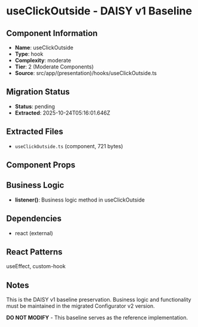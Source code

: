 # useClickOutside - DAISY v1 Baseline

## Component Information

- **Name**: useClickOutside
- **Type**: hook
- **Complexity**: moderate
- **Tier**: 2 (Moderate Components)
- **Source**: src/app/(presentation)/hooks/useClickOutside.ts

## Migration Status

- **Status**: pending
- **Extracted**: 2025-10-24T05:16:01.646Z

## Extracted Files

- `useClickOutside.ts` (component, 721 bytes)

## Component Props



## Business Logic

- **listener()**: Business logic method in useClickOutside

## Dependencies

- react (external)

## React Patterns

useEffect, custom-hook

## Notes

This is the DAISY v1 baseline preservation. Business logic and functionality
must be maintained in the migrated Configurator v2 version.

**DO NOT MODIFY** - This baseline serves as the reference implementation.

